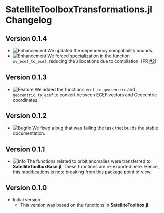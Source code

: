 SatelliteToolboxTransformations.jl Changelog
============================================

Version 0.1.4
-------------

- ![Enhancement][badge-enhancement] We updated the dependency compatibility bounds.
- ![Enhancement][badge-enhancement] We forced specialization in the function
  `sv_ecef_to_ecef`, reducing the allocations due to compilation. (PR [#2][gh-pr-2])

Version 0.1.3
-------------

- ![Feature][badge-feature] We added the functions `ecef_to_geocentric` and
  `geocentric_to_ecef` to convert between ECEF vectors and Geocentric coordinates.

Version 0.1.2
-------------

- ![Bugfix][badge-bugfix] We fixed a bug that was failing the task that builds the stable
  documentation.

Version 0.1.1
-------------

- ![Info][badge-info] The functions related to orbit anomalies were transferred to
  **SatelliteToolboxBase.jl**. These functions are re-exported here. Hence, this
  modifications is note breaking from this package point of view.

Version 0.1.0
-------------

- Initial version.
  - This version was based on the functions in **SatelliteToolbox.jl**.

[badge-breaking]: https://img.shields.io/badge/BREAKING-red.svg
[badge-deprecation]: https://img.shields.io/badge/Deprecation-orange.svg
[badge-feature]: https://img.shields.io/badge/Feature-green.svg
[badge-enhancement]: https://img.shields.io/badge/Enhancement-blue.svg
[badge-bugfix]: https://img.shields.io/badge/Bugfix-purple.svg
[badge-info]: https://img.shields.io/badge/Info-gray.svg

[gh-pr-2]: https://github.com/JuliaSpace/SatelliteToolboxTransformations.jl/pull/2
